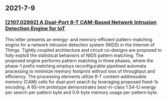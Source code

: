 
## 2021-7-9

### [<title>GPU accelerated SHAP values crash Google Colab - XGBoost</title>](https://discuss.xgboost.ai/t/gpu-accelerated-shap-values-crash-google-colab/2361/3)

### [<title>GPU accelerated SHAP values crash Google Colab - XGBoost</title>](https://discuss.xgboost.ai/t/gpu-accelerated-shap-values-crash-google-colab/2361/2)

### [[2107.02992] A Dual-Port 8-T CAM-Based Network Intrusion Detection Engine for IoT](http://arxiv.org/abs/2107.02992)


  This letter presents an energy- and memory-efficient pattern-matching engine
for a network intrusion detection system (NIDS) in the Internet of Things.
Tightly coupled architecture and circuit co-designs are proposed to fully
exploit the statistical behaviors of NIDS pattern matching. The proposed engine
performs pattern matching in three phases, where the phase-1 prefix matching
employs reconfigurable pipelined automata processing to minimize memory
footprint without loss of throughput and efficiency. The processing elements
utilize 8-T content-addressable memory (CAM) cells for dual-port search by
leveraging proposed fixed-1s encoding. A 65-nm prototype demonstrates
best-in-class 1.54-fJ energy per search per pattern byte and 0.9-byte memory
usage per pattern byte.

    